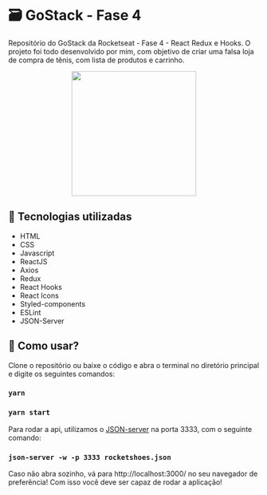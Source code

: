 # :card_file_box: GoStack - Fase 4
Repositório do GoStack da Rocketseat - Fase 4 - React Redux e Hooks. O projeto foi todo desenvolvido por mim, com objetivo de criar uma falsa loja de compra de tênis, com lista de produtos e carrinho.

<p align= "center">
  <img src="https://user-images.githubusercontent.com/47602070/76815523-93e5d300-67dc-11ea-84c9-4c89041db8c7.png" height="250px" />
<p/>

## :bookmark_tabs: Tecnologias utilizadas
* HTML
* CSS
* Javascript
* ReactJS
* Axios
* Redux
* React Hooks
* React Icons
* Styled-components
* ESLint
* JSON-Server

## :rocket: Como usar?

Clone o repositório ou baixe o código e abra o terminal no diretório principal e digite os seguintes comandos:

### `yarn`

### `yarn start`

Para rodar a api, utilizamos o [JSON-server](https://github.com/typicode/json-server) na porta 3333, com o seguinte comando:

### `json-server -w -p 3333 rocketshoes.json`


Caso não abra sozinho, vá para http://localhost:3000/ no seu navegador de preferência! Com isso você deve ser capaz de rodar a aplicação!
